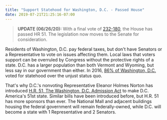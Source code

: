 ```yaml
---
title: "Support Statehood for Washington, D.C. - Passed House"
date: 2019-07-21T21:25:16-07:00
---
```

>**UPDATE (06/26/20):** With a final vote of [232-180](http://clerk.house.gov/evs/2020/roll122.xml), the House has passed HR 51. The legislation now moves to the Senate for consideration. 

Residents of Washington, D.C. pay federal taxes, but don't have Senators or a Representative to vote on issues affecting them. Local laws that voters support can be overruled by Congress without the protective rights of a state. D.C. has a larger population than both Vermont and Wyoming, but less say in our government than either. In 2016, [86% of Washington, D.C.](https://www.nbcwashington.com/news/local/DC-Election-Statehood-Council-Seats-400275901.html) voted for statehood over the unjust status quo.

That's why D.C.'s nonvoting Representative Eleanor Holmes Norton has introduced [H.R. 51, The Washington, D.C. Admission Act](https://www.congress.gov/bill/116th-congress/house-bill/51) to make D.C. America's 51st state. Similar bills have been introduced before, but H.R. 51 has more sponsors than ever. The National Mall and adjacent buildings housing the federal government will remain federally-owned, while D.C. will become a state with 1 Representative and 2 Senators.
